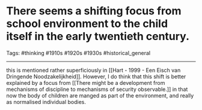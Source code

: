 # There seems a shifting focus from school environment to the child itself in the early twentieth century.
Tags: #thinking #1910s #1920s #1930s #historical_general 

---

this is mentioned rather superficiously in [[Hart - 1999 - Een Eisch van Dringende Noodzakelijkheid]]. However, I do think that this shift is better explained by a focus from [[There might be a development from mechanisms of discipline to mechanisms of security observable.]] in that now the body of children are manged as part of the environment, and really as normalised individual bodies.